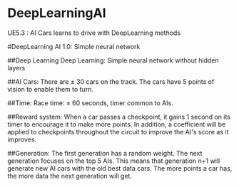 # DeepLearningAI
 UE5.3 : AI Cars learns to drive with DeepLearning methods

#DeepLearning AI 1.0: Simple neural network

##Deep Learning
Deep Learning: Simple neural network without hidden layers

##AI Cars: 
There are ± 30 cars on the track.
The cars have 5 points of vision to enable them to turn.

##Time: 
Race time: ± 60 seconds, timer common to AIs. 

##Reward system: 
When a car passes a checkpoint, it gains 1 second on its timer to encourage it to make more points.
In addition, a coefficient will be applied to checkpoints throughout the circuit to improve the AI's score as it improves.

##Generation:
The first generation has a random weight.
The next generation focuses on the top 5 AIs. This means that generation n+1 will generate new AI cars with the old best data cars.
The more points a car has, the more data the next generation will get.
